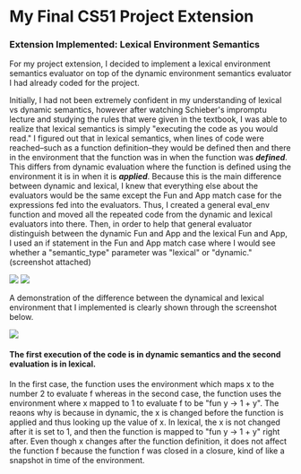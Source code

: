 # My Final CS51 Project Extension

### Extension Implemented: Lexical Environment Semantics

For my project extension, I decided to implement a lexical environment semantics evaluator on top of the dynamic environment semantics evaluator I had already coded for the project.

Initially, I had not been extremely confident in my understanding of lexical vs dynamic semantics, however after watching Schieber's impromptu lecture and studying the rules that were given in the textbook, I was able to realize that lexical semantics is simply "executing the code as you would read." I figured out that in lexical semantics, when lines of code were reached–such as a function definition–they would be defined then and there in the environment that the function was in when the function was ***defined***. This differs from dynamic evaluation where the function is defined using the environment it is in when it is ***applied***. Because this is the main difference between dynamic and lexical, I knew that everything else about the evaluators would be the same except the Fun and App match case for the expressions fed into the evaluators. Thus, I created a general eval_env function and moved all the repeated code from the dynamic and lexical evaluators into there. Then, in order to help that general evaluator distinguish between the dynamic Fun and App and the lexical Fun and App, I used an if statement in the Fun and App match case where I would see whether a "semantic_type" parameter was "lexical" or "dynamic." (screenshot attached) 

![](https://i.imgur.com/YCpEDE9.png)
![](https://i.imgur.com/HlemvF9.png)


A demonstration of the difference between the dynamical and lexical environment that I implemented is clearly shown through the screenshot below.

![](https://i.imgur.com/WYay30l.png)

#### The first execution of the code is in dynamic semantics and the second evaluation is in lexical.

In the first case, the function uses the environment which maps x to the number 2 to evaluate f whereas in the second case, the function uses the environment where x mapped to 1 to evaluate f to be "fun y -> 1 + y". The reaons why is because in dynamic, the x is changed before the function is applied and thus looking up the value of x. In lexical, the x is not changed after it is set to 1, and then the function is mapped to  "fun y -> 1 + y" right after. Even though x changes after the function definition, it does not affect the function f because the function f was closed in a closure, kind of like a snapshot in time of the environment.

